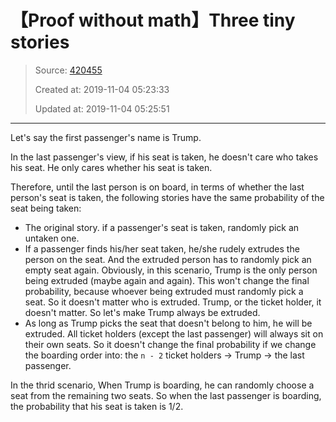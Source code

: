 # 【Proof without math】Three tiny stories

> Source: [420455](https://leetcode.com/problems/airplane-seat-assignment-probability/discuss/420455/proof-without-math-three-tiny-stories)
>
> Created at: 2019-11-04 05:23:33
>
> Updated at: 2019-11-04 05:25:51

----

Let\'s say the first passenger\'s name is Trump.

In the last passenger\'s view, if his seat is taken, he doesn\'t care who takes his seat. He only cares whether his seat is taken.

Therefore, until the last person is on board, in terms of whether the last person\'s seat is taken, the following stories have the same probability of the seat being taken:

* The original story. if a passenger\'s seat is taken, randomly pick an untaken one.
* If a passenger finds his/her seat taken, he/she rudely extrudes the person on the seat. And the extruded person has to randomly pick an empty seat again. Obviously, in this scenario, Trump is the only person being extruded (maybe again and again). This won\'t change the final probability, because whoever being extruded must randomly pick a seat. So it doesn\'t matter who is extruded. Trump, or the ticket holder, it doesn\'t matter. So let\'s make Trump always be extruded.
* As long as Trump picks the seat that doesn\'t belong to him, he will be extruded. All ticket holders (except the last passenger) will always sit on their own seats. So it doesn\'t change the final probability if we change the boarding order into: the `n - 2` ticket holders -> Trump -> the last passenger.

In the thrid scenario, When Trump is boarding, he can randomly choose a seat from the remaining two seats. So when the last passenger is boarding, the probability that his seat is taken is 1/2.
